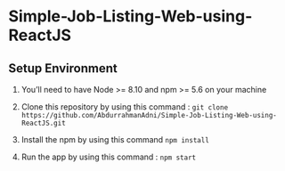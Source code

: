 # Simple-Job-Listing-Web-using-ReactJS

## Setup Environment

1. You’ll need to have Node >= 8.10 and npm >= 5.6 on your machine

2. Clone this repository by using this command :
```git clone https://github.com/AbdurrahmanAdni/Simple-Job-Listing-Web-using-ReactJS.git```

3. Install the npm by using this command
```npm install```

4. Run the app by using this command :
```npm start```
